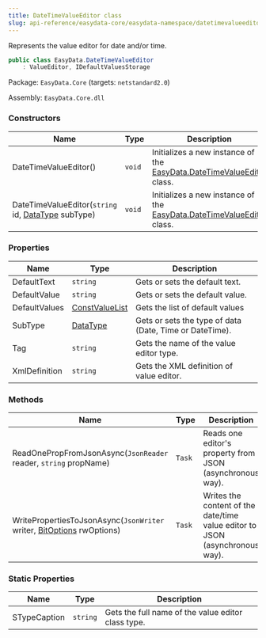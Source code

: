```yaml
---
title: DateTimeValueEditor class
slug: api-reference/easydata-core/easydata-namespace/datetimevalueeditor-class
---
```

Represents the value editor for date and/or time.
```csharp
public class EasyData.DateTimeValueEditor
    : ValueEditor, IDefaultValuesStorage

```
Package: `EasyData.Core` (targets: `netstandard2.0`)

Assembly: `EasyData.Core.dll`

### Constructors

| Name | Type | Description | 
| --- | --- | --- | 
| DateTimeValueEditor() | `void` | Initializes a new instance of the [EasyData.DateTimeValueEditor](/api-reference/easydata-core/easydata-namespace/datetimevalueeditor-class) class. | 
| DateTimeValueEditor(`string` id, [DataType](/api-reference/easydata-core/easydata-namespace/datatype-enum) subType) | `void` | Initializes a new instance of the [EasyData.DateTimeValueEditor](/api-reference/easydata-core/easydata-namespace/datetimevalueeditor-class) class. | 


### Properties

| Name | Type | Description | 
| --- | --- | --- | 
| DefaultText | `string` | Gets or sets the default text. | 
| DefaultValue | `string` | Gets or sets the default value. | 
| DefaultValues | [ConstValueList](/api-reference/easydata-core/easydata-namespace/constvaluelist-class) | Gets the list of default values | 
| SubType | [DataType](/api-reference/easydata-core/easydata-namespace/datatype-enum) | Gets or sets the type of data (Date, Time or DateTime). | 
| Tag | `string` | Gets the name of the value editor type. | 
| XmlDefinition | `string` | Gets the XML definition of value editor. | 


### Methods

| Name | Type | Description | 
| --- | --- | --- | 
| ReadOnePropFromJsonAsync(`JsonReader` reader, `string` propName) | `Task` | Reads one editor's property from JSON (asynchronous way). | 
| WritePropertiesToJsonAsync(`JsonWriter` writer, [BitOptions](/api-reference/easydata-core/easydata-namespace/bitoptions-class) rwOptions) | `Task` | Writes the content of the date/time value editor to JSON (asynchronous way). | 


### Static Properties

| Name | Type | Description | 
| --- | --- | --- | 
| STypeCaption | `string` | Gets the full name of the value editor class type. |
